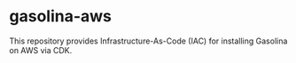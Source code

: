 # gasolina-aws
This repository provides Infrastructure-As-Code (IAC) for installing Gasolina on AWS via CDK.
